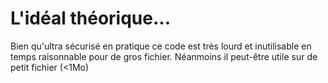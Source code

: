 # L'idéal théorique...


Bien qu'ultra sécurisé en pratique ce code est très lourd et inutilisable en temps raisonnable pour de gros fichier. Néanmoins il peut-être utile sur de petit fichier (<1Mo)
